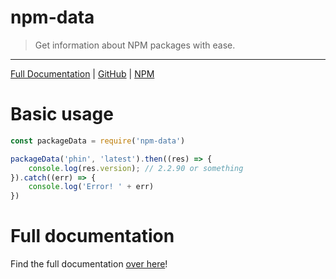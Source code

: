 # npm-data
> Get information about NPM packages with ease.

---

[Full Documentation](https://ethanent.github.io/npm-data/) | [GitHub](https://github.com/Ethanent/npm-data) | [NPM](https://www.npmjs.com/package/npm-data)

# Basic usage

```javascript
const packageData = require('npm-data')

packageData('phin', 'latest').then((res) => {
	console.log(res.version); // 2.2.90 or something
}).catch((err) => {
	console.log('Error! ' + err)
})
```

# Full documentation

Find the full documentation [over here](https://ethanent.github.io/npm-data/)!
